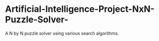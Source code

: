 # Artificial-Intelligence-Project-NxN-Puzzle-Solver-
A N by N puzzle solver using various search algorithms.
